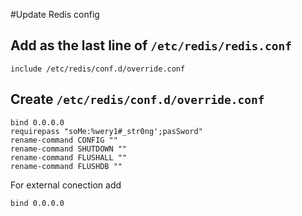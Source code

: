 #Update Redis config

## Add as the last line of `/etc/redis/redis.conf`
    
    
    
    include /etc/redis/conf.d/override.conf

## Create `/etc/redis/conf.d/override.conf`


    bind 0.0.0.0
    requirepass "soMe:%wery1#_str0ng';pasSword"
    rename-command CONFIG ""
    rename-command SHUTDOWN ""
    rename-command FLUSHALL ""
    rename-command FLUSHDB ""
    
    
For external conection add



    bind 0.0.0.0
